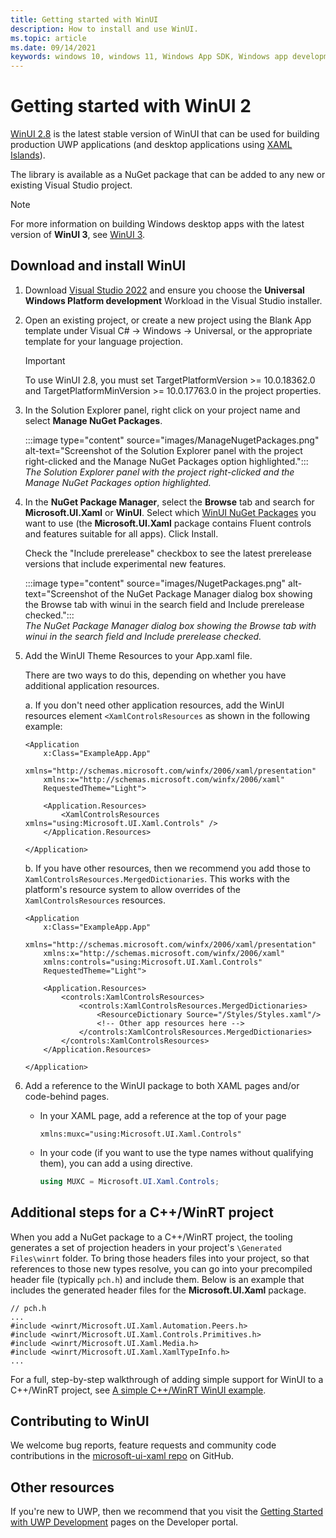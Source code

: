 ```yaml
---
title: Getting started with WinUI
description: How to install and use WinUI. 
ms.topic: article
ms.date: 09/14/2021
keywords: windows 10, windows 11, Windows App SDK, Windows app development platform, desktop development, win32, WinRT, uwp, toolkit sdk, winui
---
```


# Getting started with WinUI 2

[WinUI 2.8](release-notes/winui-2.8.md) is the latest stable version of WinUI that can be used for building production UWP applications (and desktop applications using [XAML Islands](../../desktop/modernize/xaml-islands.md)).

The library is available as a NuGet package that can be added to any new or existing Visual Studio project.

> [!NOTE]
> For more information on building Windows desktop apps with the latest version of **WinUI 3**, see [WinUI 3](../index.md).

## Download and install WinUI

1. Download [Visual Studio 2022](https://developer.microsoft.com/windows/downloads) and ensure you choose the **Universal Windows Platform development** Workload in the Visual Studio installer.

2. Open an existing project, or create a new project using the Blank App template under Visual C# -> Windows -> Universal, or the appropriate template for your language projection.  

    > [!IMPORTANT]
    > To use WinUI 2.8, you must set TargetPlatformVersion >= 10.0.18362.0 and TargetPlatformMinVersion >= 10.0.17763.0 in the project properties.

3. In the Solution Explorer panel, right click on your project name and select **Manage NuGet Packages**. 

    :::image type="content" source="images/ManageNugetPackages.png" alt-text="Screenshot of the Solution Explorer panel with the project right-clicked and the Manage NuGet Packages option highlighted.":::<br/>*The Solution Explorer panel with the project right-clicked and the Manage NuGet Packages option highlighted.*

4. In the **NuGet Package Manager**, select the **Browse** tab and search for **Microsoft.UI.Xaml** or **WinUI**. Select which [WinUI NuGet Packages](nuget-packages.md) you want to use (the **Microsoft.UI.Xaml** package contains Fluent controls and features suitable for all apps). Click Install. 

    Check the "Include prerelease" checkbox to see the latest prerelease versions that include experimental new features.

    :::image type="content" source="images/NugetPackages.png" alt-text="Screenshot of the NuGet Package Manager dialog box showing the Browse tab with winui in the search field and Include prerelease checked.":::<br/>*The NuGet Package Manager dialog box showing the Browse tab with winui in the search field and Include prerelease checked.*

5. Add the WinUI Theme Resources to your App.xaml file.

    There are two ways to do this, depending on whether you have additional application resources.

    a. If you don't need other application resources, add the WinUI resources element `<XamlControlsResources` as shown in the following example:

    ``` XAML
    <Application
        x:Class="ExampleApp.App"
        xmlns="http://schemas.microsoft.com/winfx/2006/xaml/presentation"
        xmlns:x="http://schemas.microsoft.com/winfx/2006/xaml"
        RequestedTheme="Light">

        <Application.Resources>
            <XamlControlsResources xmlns="using:Microsoft.UI.Xaml.Controls" />
        </Application.Resources>

    </Application>
    ```

    b. If you have other resources, then we recommend you add those to `XamlControlsResources.MergedDictionaries`. This works with the platform's resource system to allow overrides of the `XamlControlsResources` resources.

    ``` XAML
    <Application
        x:Class="ExampleApp.App"
        xmlns="http://schemas.microsoft.com/winfx/2006/xaml/presentation"
        xmlns:x="http://schemas.microsoft.com/winfx/2006/xaml"
        xmlns:controls="using:Microsoft.UI.Xaml.Controls"
        RequestedTheme="Light">

        <Application.Resources>
            <controls:XamlControlsResources>
                <controls:XamlControlsResources.MergedDictionaries>
                    <ResourceDictionary Source="/Styles/Styles.xaml"/>
                    <!-- Other app resources here -->
                </controls:XamlControlsResources.MergedDictionaries>
            </controls:XamlControlsResources>
        </Application.Resources>

    </Application>
    ```

6. Add a reference to the WinUI package to both XAML pages and/or code-behind pages.

    * In your XAML page, add a reference at the top of your page

        ```xaml
        xmlns:muxc="using:Microsoft.UI.Xaml.Controls"
        ```

    * In your code (if you want to use the type names without qualifying them), you can add a using directive.

        ```csharp
        using MUXC = Microsoft.UI.Xaml.Controls;
        ```

## Additional steps for a C++/WinRT project

When you add a NuGet package to a C++/WinRT project, the tooling generates a set of projection headers in your project's `\Generated Files\winrt` folder. To bring those headers files into your project, so that references to those new types resolve, you can go into your precompiled header file (typically `pch.h`) and include them. Below is an example that includes the generated header files for the **Microsoft.UI.Xaml** package.

```cppwinrt
// pch.h
...
#include <winrt/Microsoft.UI.Xaml.Automation.Peers.h>
#include <winrt/Microsoft.UI.Xaml.Controls.Primitives.h>
#include <winrt/Microsoft.UI.Xaml.Media.h>
#include <winrt/Microsoft.UI.Xaml.XamlTypeInfo.h>
...
```

For a full, step-by-step walkthrough of adding simple support for WinUI to a C++/WinRT project, see [A simple C++/WinRT WinUI example](/windows/uwp/cpp-and-winrt-apis/simple-winui-example).

## Contributing to WinUI

We welcome bug reports, feature requests and community code contributions in the [microsoft-ui-xaml repo](https://github.com/microsoft/microsoft-ui-xaml/issues) on GitHub.

## Other resources

If you're new to UWP, then we recommend that you visit the [Getting Started with UWP Development](https://developer.microsoft.com/windows/getstarted) pages on the Developer portal.
